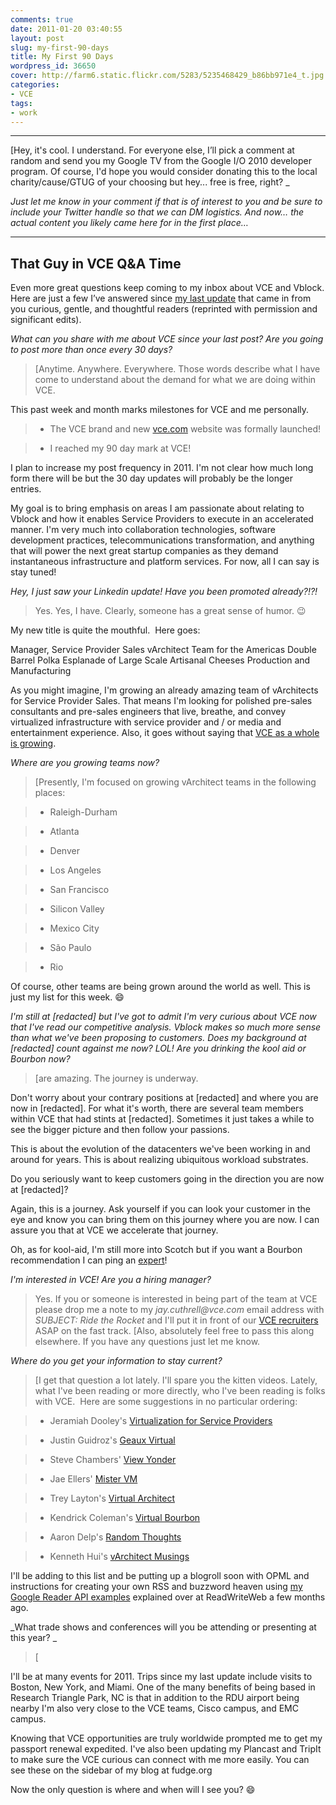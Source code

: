 ```yaml
---
comments: true
date: 2011-01-20 03:40:55
layout: post
slug: my-first-90-days
title: My First 90 Days
wordpress_id: 36650
cover: http://farm6.static.flickr.com/5283/5235468429_b86bb971e4_t.jpg
categories:
- VCE
tags:
- work
---
```


* * *



[Hey, it's cool.  I understand.   For everyone else, I’ll pick a comment at random and send you my Google TV from the Google I/O 2010 developer program. Of course, I'd hope you would consider donating this to the local charity/cause/GTUG of your choosing but hey... free is free, right? _

_Just let me know in your comment if that is of interest to you and be sure to include your Twitter handle so that we can DM logistics. And now… the actual content you likely came here for in the first place…_



* * *





## That Guy in VCE Q&A Time


Even more great questions keep coming to my inbox about VCE and Vblock.  Here are just a few I’ve answered since [my last update](http://fudge.org/my-first-60-days/) that came in from you curious, gentle, and thoughtful readers (reprinted with permission and significant edits).

_What can you share with me about VCE since your last post? Are you going to post more than once every 30 days?_


> [Anytime. Anywhere. Everywhere. Those words describe what I have come to understand about the demand for what we are doing within VCE.

This past week and month marks milestones for VCE and me personally.

> 
> 
	
>   * The VCE brand and new [vce.com](http://vce.com) website was formally launched!
> 
	
>   * I reached my 90 day mark at VCE!
> 

I plan to increase my post frequency in 2011. I'm not clear how much long form there will be but the 30 day updates will probably be the longer entries.

My goal is to bring emphasis on areas I am passionate about relating to Vblock and how it enables Service Providers to execute in an accelerated manner. I'm very much into collaboration technologies, software development practices, telecommunications transformation, and anything that will power the next great startup companies as they demand instantaneous infrastructure and platform services. For now, all I can say is stay tuned!




_Hey, I just saw your Linkedin update! Have you been promoted already?!?!_


> Yes. Yes, I have. Clearly, someone has a great sense of humor. :wink:

My new title is quite the mouthful.  Here goes:

Manager, Service Provider Sales vArchitect Team for the Americas Double Barrel Polka Esplanade of Large Scale Artisanal Cheeses Production and Manufacturing

As you might imagine, I'm growing an already amazing team of vArchitects for Service Provider Sales. That means I'm looking for polished pre-sales consultants and pre-sales engineers that live, breathe, and convey virtualized infrastructure with service provider and / or media and entertainment experience. Also, it goes without saying that [VCE as a whole is growing](http://vce.com/careers/).


_Where are you growing teams now?_


> [Presently, I'm focused on growing vArchitect teams in the following places:

> 
> 
	
>   * Raleigh-Durham
> 
	
>   * Atlanta
> 
	
>   * Denver
> 
	
>   * Los Angeles
> 
	
>   * San Francisco
> 
	
>   * Silicon Valley
> 
	
>   * Mexico City
> 
	
>   * São Paulo
> 
	
>   * Rio
> 

Of course, other teams are being grown around the world as well.  This is just my list for this week. :smile:


_I'm still at [redacted] but I've got to admit I'm very curious about VCE now that I've read our competitive analysis. Vblock makes so much more sense than what we've been proposing to customers. Does my background at [redacted] count against me now? LOL! Are you drinking the kool aid or Bourbon now?_


> [are amazing. The journey is underway.

Don't worry about your contrary positions at [redacted] and where you are now in [redacted]. For what it's worth, there are several team members within VCE that had stints at [redacted]. Sometimes it just takes a while to see the bigger picture and then follow your passions.

This is about the evolution of the datacenters we've been working in and around for years. This is about realizing ubiquitous workload substrates.

Do you seriously want to keep customers going in the direction you are now at [redacted]?

Again, this is a journey. Ask yourself if you can look your customer in the eye and know you can bring them on this journey where you are now. I can assure you that at VCE we accelerate that journey.

Oh, as for kool-aid, I'm still more into Scotch but if you want a Bourbon recommendation I can ping an [expert](http://kendrickcoleman.com)!


_I'm interested in VCE! Are you a hiring manager?_


> Yes. If you or someone is interested in being part of the team at VCE please drop me a note to my _jay.cuthrell@vce.com_ email address with _SUBJECT: Ride the Rocket_ and I'll put it in front of our [VCE recruiters](http://vce.com/careers/) ASAP on the fast track. [Also, absolutely feel free to pass this along elsewhere. If you have any questions just let me know.


_Where do you get your information to stay current?_


> [I get that question a lot lately. I'll spare you the kitten videos.  Lately, what I've been reading or more directly, who I've been reading is folks with VCE.  Here are some suggestions in no particular ordering:

> 
> 
	
>   * Jeramiah Dooley's [Virtualization for Service Providers](http://vmforsp.typepad.com)
> 
	
>   * Justin Guidroz's [Geaux Virtual](http://geauxvirtual.wordpress.com)
> 
	
>   * Steve Chambers' [View Yonder](http://viewyonder.com)
> 
	
>   * Jae Ellers' [Mister VM](http://blog.mr-vm.com)
> 
	
>   * Trey Layton's [Virtual Architect](http://virtual-architect.com)
> 
	
>   * Kendrick Coleman's [Virtual Bourbon](http://kendrickcoleman.com)
> 
	
>   * Aaron Delp's [Random Thoughts](http://blog.aarondelp.com)
> 
	
>   * Kenneth Hui's [vArchitect Musings](http://varchitectmusings.wordpress.com)
> 

I'll be adding to this list and be putting up a blogroll soon with OPML and instructions for creating your own RSS and buzzword heaven using [my Google Reader API examples](http://www.readwriteweb.com/hack/2010/09/tracking-the-buzz-in-google-re.php) explained over at ReadWriteWeb a few months ago.


_What trade shows and conferences will you be attending or presenting at this year? _


> [

I'll be at many events for 2011. Trips since my last update include visits to Boston, New York, and Miami. One of the many benefits of being based in Research Triangle Park, NC is that in addition to the RDU airport being nearby I'm also very close to the VCE teams, Cisco campus, and EMC campus.

Knowing that VCE opportunities are truly worldwide prompted me to get my passport renewal expedited. I've also been updating my Plancast and TripIt to make sure the VCE curious can connect with me more easily.  You can see these on the sidebar of my blog at fudge.org

Now the only question is where and when will I see you? :smile:
